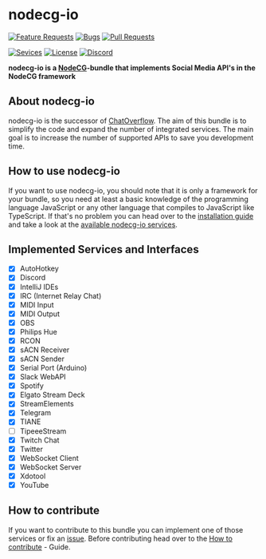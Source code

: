 # nodecg-io

[![Feature Requests](https://img.shields.io/github/issues/codeoverflow-org/nodecg-io/enhancement?label=Feature%20Requests&style=flat-square)](https://github.com/codeoverflow-org/nodecg-io/labels/enhancement)
[![Bugs](https://img.shields.io/github/issues/codeoverflow-org/nodecg-io/bug?label=Bugs&style=flat-square)](https://github.com/codeoverflow-org/nodecg-io/labels/bug)
[![Pull Requests](https://img.shields.io/github/issues-pr/codeoverflow-org/nodecg-io?label=Pull%20Requests&style=flat-square)](https://github.com/codeoverflow-org/nodecg-io/pulls)

<!-- Do not set the 'Services implemented' value manually. It's inserted automatically. -->

[![Sevices](https://img.shields.io/static/v1?label=Services%20implemented&message=24&color=blue&style=flat-square)](services.md)
[![License](https://img.shields.io/github/license/codeoverflow-org/nodecg-io?label=License&style=flat-square)](https://github.com/codeoverflow-org/nodecg-io/blob/master/LICENSE)
[![Discord](https://img.shields.io/badge/discord-join-7289DA.svg?logo=discord&style=flat-square)](https://discord.gg/sX2Gjbs/)

**nodecg-io is a [NodeCG](https://github.com/nodecg/nodecg)-bundle that implements Social Media API's in the NodeCG framework**

## About nodecg-io

nodecg-io is the successor of [ChatOverflow](https://github.com/codeoverflow-org/chatoverflow). The aim of this bundle is to simplify the code and expand the number of integrated services. The main goal is to increase the number of supported APIs to save you development time.

## How to use nodecg-io

If you want to use nodecg-io, you should note that it is only a framework for your bundle, so you need at least a basic knowledge of the programming language JavaScript or any other language that compiles to JavaScript like TypeScript.
If that's no problem you can head over to the [installation guide](https://nodecg.io/getting_started/install/) and take a look at the [available nodecg-io services](https://nodecg.io/services/).

## Implemented Services and Interfaces

-   [x] AutoHotkey
-   [x] Discord
-   [x] IntelliJ IDEs
-   [x] IRC (Internet Relay Chat)
-   [x] MIDI Input
-   [x] MIDI Output
-   [x] OBS
-   [x] Philips Hue
-   [x] RCON
-   [x] sACN Receiver
-   [x] sACN Sender
-   [x] Serial Port (Arduino)
-   [x] Slack WebAPI
-   [x] Spotify
-   [x] Elgato Stream Deck
-   [x] StreamElements
-   [x] Telegram
-   [x] TIANE
-   [ ] TipeeeStream
-   [x] Twitch Chat
-   [x] Twitter
-   [x] WebSocket Client
-   [x] WebSocket Server
-   [x] Xdotool
-   [x] YouTube

## How to contribute

If you want to contribute to this bundle you can implement one of those services or fix an [issue](https://github.com/codeoverflow-org/nodecg-io/issues). Before contributing head over to the [How to contribute](https://nodecg.io/contribute/contribute/) - Guide.
